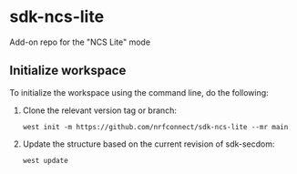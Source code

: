 # sdk-ncs-lite
Add-on repo for the "NCS Lite" mode

## Initialize workspace

To initialize the workspace using the command line, do the following:

1. Clone the relevant version tag or branch:

   ```
   west init -m https://github.com/nrfconnect/sdk-ncs-lite --mr main
   ```

3. Update the structure based on the current revision of sdk-secdom:

   ```
   west update
   ```